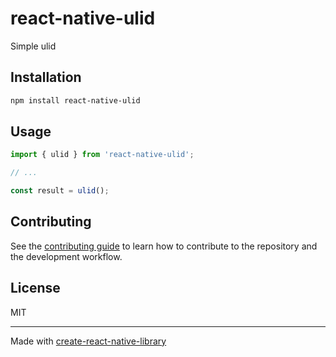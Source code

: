 # react-native-ulid

Simple ulid

## Installation

```sh
npm install react-native-ulid
```

## Usage


```js
import { ulid } from 'react-native-ulid';

// ...

const result = ulid();
```


## Contributing

See the [contributing guide](CONTRIBUTING.md) to learn how to contribute to the repository and the development workflow.

## License

MIT

---

Made with [create-react-native-library](https://github.com/callstack/react-native-builder-bob)
